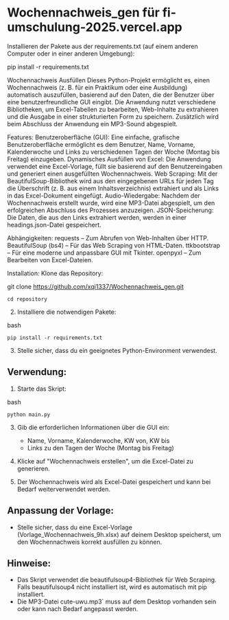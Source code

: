 # Wochennachweis_gen für fi-umschulung-2025.vercel.app

Installieren der Pakete aus der requirements.txt (auf einem anderen Computer oder in einer anderen Umgebung):


pip install -r requirements.txt



Wochennachweis Ausfüllen
Dieses Python-Projekt ermöglicht es, einen Wochennachweis (z. B. für ein Praktikum oder eine Ausbildung) automatisch auszufüllen, basierend auf den Daten, die der Benutzer über eine benutzerfreundliche GUI eingibt. Die Anwendung nutzt verschiedene Bibliotheken, um Excel-Tabellen zu bearbeiten, Web-Inhalte zu extrahieren und die Ausgabe in einer strukturierten Form zu speichern. Zusätzlich wird beim Abschluss der Anwendung ein MP3-Sound abgespielt.

Features:
Benutzeroberfläche (GUI): Eine einfache, grafische Benutzeroberfläche ermöglicht es dem Benutzer, Name, Vorname, Kalenderwoche und Links zu verschiedenen Tagen der Woche (Montag bis Freitag) einzugeben.
Dynamisches Ausfüllen von Excel: Die Anwendung verwendet eine Excel-Vorlage, füllt sie basierend auf den Benutzereingaben und generiert einen ausgefüllten Wochennachweis.
Web Scraping: Mit der BeautifulSoup-Bibliothek wird aus den eingegebenen URLs für jeden Tag die Überschrift (z. B. aus einem Inhaltsverzeichnis) extrahiert und als Links in das Excel-Dokument eingefügt.
Audio-Wiedergabe: Nachdem der Wochennachweis erstellt wurde, wird eine MP3-Datei abgespielt, um den erfolgreichen Abschluss des Prozesses anzuzeigen.
JSON-Speicherung: Die Daten, die aus den Links extrahiert werden, werden in einer headings.json-Datei gespeichert.

Abhängigkeiten:
requests – Zum Abrufen von Web-Inhalten über HTTP.
BeautifulSoup (bs4) – Für das Web Scraping von HTML-Daten.
ttkbootstrap – Für eine moderne und anpassbare GUI mit Tkinter.
openpyxl – Zum Bearbeiten von Excel-Dateien.

Installation:
Klone das Repository: 

git clone https://github.com/xqi1337/Wochennachweis_gen.git

    cd repository
    
2. Installiere die notwendigen Pakete:
    
bash
    
    pip install -r requirements.txt
    
3. Stelle sicher, dass du ein geeignetes Python-Environment verwendest.

## Verwendung:

1. Starte das Skript:

bash

    
    python main.py
    

3. Gib die erforderlichen Informationen über die GUI ein:
   - Name, Vorname, Kalenderwoche, KW von, KW bis
   - Links zu den Tagen der Woche (Montag bis Freitag)

4. Klicke auf "Wochennachweis erstellen", um die Excel-Datei zu generieren.

5. Der Wochennachweis wird als Excel-Datei gespeichert und kann bei Bedarf weiterverwendet werden.

## Anpassung der Vorlage:
- Stelle sicher, dass du eine Excel-Vorlage (Vorlage_Wochennachweis_9h.xlsx) auf deinem Desktop speicherst, um den Wochennachweis korrekt ausfüllen zu können.

## Hinweise:
- Das Skript verwendet die beautifulsoup4-Bibliothek für Web Scraping. Falls beautifulsoup4 nicht installiert ist, wird es automatisch mit pip installiert.
- Die MP3-Datei cute-uwu.mp3` muss auf dem Desktop vorhanden sein oder kann nach Bedarf angepasst werden.
